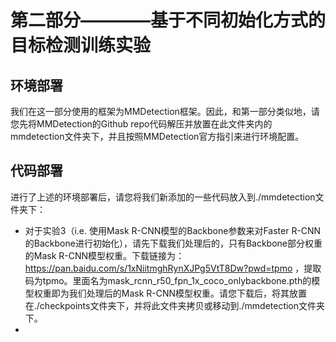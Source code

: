 # 第二部分————基于不同初始化方式的目标检测训练实验
  
## 环境部署
我们在这一部分使用的框架为MMDetection框架。因此，和第一部分类似地，请您先将MMDetection的Github repo代码解压并放置在此文件夹内的mmdetection文件夹下，并且按照MMDetection官方指引来进行环境配置。
  
## 代码部署
进行了上述的环境部署后，请您将我们新添加的一些代码放入到./mmdetection文件夹下：

- 对于实验3（i.e. 使用Mask R-CNN模型的Backbone参数来对Faster R-CNN的Backbone进行初始化），请先下载我们处理后的，只有Backbone部分权重的Mask R-CNN模型权重。下载链接为：https://pan.baidu.com/s/1xNiitmghRynXJPg5VtT8Dw?pwd=tpmo ，提取码为tpmo。里面名为mask_rcnn_r50_fpn_1x_coco_onlybackbone.pth的模型权重即为我们处理后的Mask R-CNN模型权重。请您下载后，将其放置在./checkpoints文件夹下，并将此文件夹拷贝或移动到./mmdetection文件夹下。
- 

